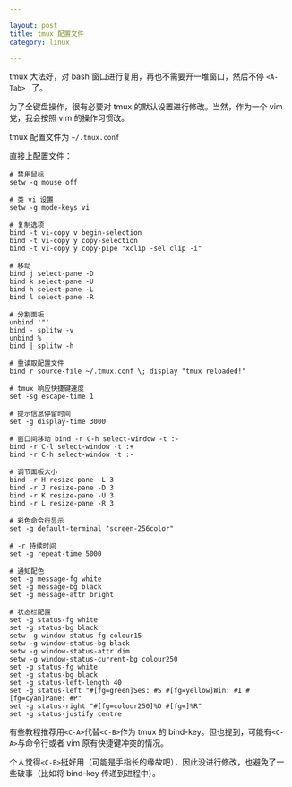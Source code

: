 ```yaml
---

layout: post
title: tmux 配置文件
category: linux

---
```


tmux 大法好，对 bash 窗口进行复用，再也不需要开一堆窗口，然后不停 `<A-Tab> ` 了。

为了全键盘操作，很有必要对 tmux 的默认设置进行修改。当然，作为一个 vim 党，我会按照 vim 的操作习惯改。

<!--description-->

tmux 配置文件为 `~/.tmux.conf`

直接上配置文件：

    # 禁用鼠标
    setw -g mouse off

    # 类 vi 设置
    setw -g mode-keys vi

    # 复制选项
    bind -t vi-copy v begin-selection
    bind -t vi-copy y copy-selection
    bind -t vi-copy y copy-pipe "xclip -sel clip -i"

    # 移动
    bind j select-pane -D
    bind k select-pane -U
    bind h select-pane -L
    bind l select-pane -R

    # 分割面板
    unbind '"'
    bind - splitw -v
    unbind %
    bind | splitw -h

    # 重读取配置文件
    bind r source-file ~/.tmux.conf \; display "tmux reloaded!"

    # tmux 响应快捷键速度
    set -sg escape-time 1

    # 提示信息停留时间
    set -g display-time 3000

    # 窗口间移动 bind -r C-h select-window -t :-
    bind -r C-l select-window -t :+
    bind -r C-h select-window -t :-

    # 调节面板大小
    bind -r H resize-pane -L 3
    bind -r J resize-pane -D 3
    bind -r K resize-pane -U 3
    bind -r L resize-pane -R 3

    # 彩色命令行显示
    set -g default-terminal "screen-256color"

    # -r 持续时间
    set -g repeat-time 5000

    # 通知配色
    set -g message-fg white
    set -g message-bg black
    set -g message-attr bright

    # 状态栏配置
    set -g status-fg white
    set -g status-bg black
    setw -g window-status-fg colour15
    setw -g window-status-bg black
    setw -g window-status-attr dim
    setw -g window-status-current-bg colour250
    set -g status-fg white
    set -g status-bg black
    set -g status-left-length 40
    set -g status-left "#[fg=green]Ses: #S #[fg=yellow]Win: #I #[fg=cyan]Pane: #P"
    set -g status-right "#[fg=colour250]%D #[fg=]%R"
    set -g status-justify centre

有些教程推荐用`<C-A>`代替`<C-B>`作为 tmux 的 bind-key。但也提到，可能有`<C-A>`与命令行或者 vim 原有快捷键冲突的情况。

个人觉得`<C-B>`挺好用（可能是手指长的缘故吧），因此没进行修改，也避免了一些破事（比如将 bind-key 传递到进程中）。
